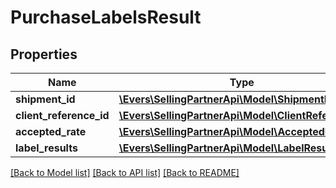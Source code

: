# PurchaseLabelsResult

## Properties
Name | Type | Description | Notes
------------ | ------------- | ------------- | -------------
**shipment_id** | [**\Evers\SellingPartnerApi\Model\ShipmentId**](ShipmentId.md) |  | 
**client_reference_id** | [**\Evers\SellingPartnerApi\Model\ClientReferenceId**](ClientReferenceId.md) |  | [optional] 
**accepted_rate** | [**\Evers\SellingPartnerApi\Model\AcceptedRate**](AcceptedRate.md) |  | 
**label_results** | [**\Evers\SellingPartnerApi\Model\LabelResultList**](LabelResultList.md) |  | 

[[Back to Model list]](../README.md#documentation-for-models) [[Back to API list]](../README.md#documentation-for-api-endpoints) [[Back to README]](../README.md)


